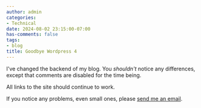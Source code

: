 ```yaml
---
author: admin
categories:
- Technical
date: 2024-08-02 23:15:00-07:00
has-comments: false
tags:
- blog
title: Goodbye Wordpress 4
---
```

I've changed the backend of my blog. You *shouldn't* notice any differences, except that comments are disabled for the time being. 

All links to the site should continue to work.

If you notice any problems, even small ones, please [send me an email](mailto:za3k@za3k.com).
